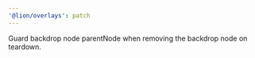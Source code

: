 ```yaml
---
'@lion/overlays': patch
---
```


Guard backdrop node parentNode when removing the backdrop node on teardown.
